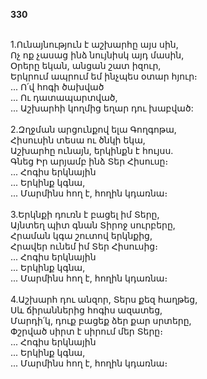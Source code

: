 **330**

\
1.Ունայնություն է աշխարհը այս սին,\
Ոչ ոք չասաց ինձ նույնիսկ այդ մասին,\
Օրերը եկան, անցան շատ իզուր,\
Երկրում ապրում եմ ինչպես օտար հյուր։\
 ... Ո՛վ հոգի ծախված\
 ... Ու դատապարտված,\
 ... Աշխարհի կողմից եղար դու խաբված:\
\
2.Զղջման արցունքով ելա Գողգոթա,\
Հիսուսին տեսա ու ծնկի եկա,\
Աշխարհը ունայն, երկինքն է հույսս.\
Գնեց Իր արյամբ ինձ Տեր Հիսուսը։\
 ... Հոգիս երկնային\
 ... Երկինք կգնա,\
 ... Մարմինս հող է, հողին կդառնա։\
\
3.Երկնքի դուռն է բացել իմ Տերը,\
Այնտեղ պիտ գնան Տիրոջ սուրբերը,\
Հրաման կգա շուտով երկնքից,\
Հրավեր ունեմ իմ Տեր Հիսուսից։\
 ... Հոգիս երկնային\
 ... Երկինք կգնա,\
 ... Մարմինս հող է, հողին կդառնա։\
\
4.Աշխարհ դու անզոր, Տերս քեզ հաղթեց,\
Սև ճիրաններից հոգիս ազատեց,\
Մարդի՛կ, դուք բացեք ձեր քար սրտերը,\
Փշրված սիրտ է սիրում մեր Տերը։\
 ... Հոգիս երկնային\
 ... Երկինք կգնա,\
 ... Մարմինս հող է, հողին կդառնա։
